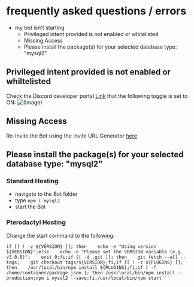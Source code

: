 # frequently asked questions / errors

 - my bot isn't starting
   - Privileged intent provided is not enabled or whitelisted
   - Missing Access
   - Please install the package(s) for your selected database type: "mysql2"




## Privileged intent provided is not enabled or whiltelisted

Check the Discord developer portal [Link](https://discord.com/developers/applications) that the following toggle is set to ON:
  ![(Image)](https://static.eartharoid.me/sharex/21/09/tsCX8IVoaa.png)
  
## Missing Access
Re-Invite the Bot using the Invite URL Generator [here](https://discordtickets.app/invite-url-generator/)

## Please install the package(s) for your selected database type: "mysql2"

### Standard Hosting
- navigate to the Bot folder
- type `npm i mysql2`
- start the Bot

### Pterodactyl Hosting
Change the start command to the following:
```
if [[ ! -z ${VERSION} ]]; then    echo -e "Using version ${VERSION}";else    echo -e "Please set the VERSION variable (e.g. v3.0.0)";    exit 0;fi;if [[ -d .git ]]; then    git fetch --all --tags;    git checkout tags/${VERSION};fi;if [[ ! -z ${PLUGINS} ]]; then    /usr/local/bin/npm install ${PLUGINS};fi;if [ -f /home/container/package.json ]; then /usr/local/bin/npm install --production;npm i mysql2 --save;fi;/usr/local/bin/npm start```
